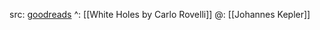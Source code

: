 src: [goodreads](https://www.goodreads.com/book/show/5984974-somnium) 
^: [[White Holes by Carlo Rovelli]]
@: [[Johannes Kepler]]

